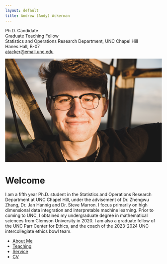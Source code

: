 ```yaml
---
layout: default
title: Andrew (Andy) Ackerman
---
```


Ph.D. Candidate  
Graduate Teaching Fellow  
Statistics and Operations Research Department, UNC Chapel Hill  
Hanes Hall, B-07  
atacker@email.unc.edu

![](pictures/profile.png)


# Welcome
I am a fifth year Ph.D. student in the Statistics and Operations Research Department at UNC Chapel Hill, under the advisement of Dr. Zhengwu Zhang, Dr. Jan Hannig and Dr. Steve Marron.  I focus primarily on high dimensional data integration and interpretable machine learning.  Prior to coming to UNC, I obtained my undergraduate degree in mathematical sciences from Clemson University in 2020.  I am also a graduate fellow of the UNC Parr Center for Ethics, and the coach of the 2023-2024 UNC intercollegiate ethics bowl team. 

- [About Me](about.md)
- [Teaching](teaching.md)
- [Service](service.md)
- [CV](CV.md)
  


